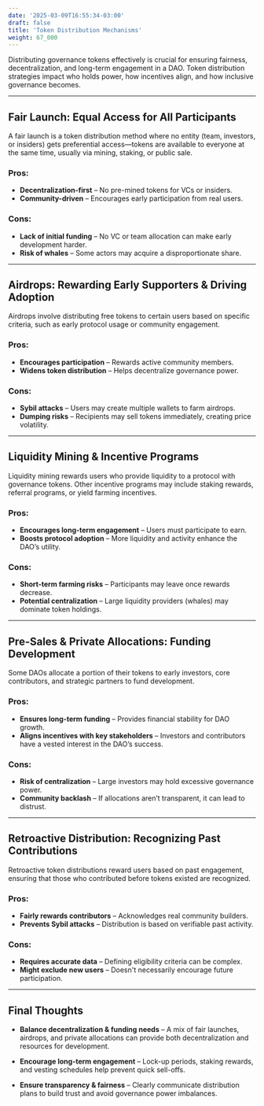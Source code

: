 ```yaml
---
date: '2025-03-09T16:55:34-03:00'
draft: false
title: 'Token Distribution Mechanisms'
weight: 67_000
---
```


Distributing governance tokens effectively is crucial for ensuring fairness, decentralization, and long-term engagement in a DAO. Token distribution strategies impact who holds power, how incentives align, and how inclusive governance becomes.

---

## **Fair Launch: Equal Access for All Participants**  

A fair launch is a token distribution method where no entity (team, investors, or insiders) gets preferential access—tokens are available to everyone at the same time, usually via mining, staking, or public sale.  

### Pros:  
- **Decentralization-first** – No pre-mined tokens for VCs or insiders.  
- **Community-driven** – Encourages early participation from real users.  

### Cons:  
- **Lack of initial funding** – No VC or team allocation can make early development harder.  
- **Risk of whales** – Some actors may acquire a disproportionate share.  

---

## **Airdrops: Rewarding Early Supporters & Driving Adoption**  

Airdrops involve distributing free tokens to certain users based on specific criteria, such as early protocol usage or community engagement.  

### Pros:  
- **Encourages participation** – Rewards active community members.  
- **Widens token distribution** – Helps decentralize governance power.  

### Cons:  
- **Sybil attacks** – Users may create multiple wallets to farm airdrops.  
- **Dumping risks** – Recipients may sell tokens immediately, creating price volatility.  

---

## **Liquidity Mining & Incentive Programs**  

Liquidity mining rewards users who provide liquidity to a protocol with governance tokens. Other incentive programs may include staking rewards, referral programs, or yield farming incentives.  

### Pros:  
- **Encourages long-term engagement** – Users must participate to earn.  
- **Boosts protocol adoption** – More liquidity and activity enhance the DAO’s utility.  

### Cons:  
- **Short-term farming risks** – Participants may leave once rewards decrease.  
- **Potential centralization** – Large liquidity providers (whales) may dominate token holdings.  

---

## **Pre-Sales & Private Allocations: Funding Development**  

Some DAOs allocate a portion of their tokens to early investors, core contributors, and strategic partners to fund development.  

### Pros:  
- **Ensures long-term funding** – Provides financial stability for DAO growth.  
- **Aligns incentives with key stakeholders** – Investors and contributors have a vested interest in the DAO’s success.  

### Cons:  
- **Risk of centralization** – Large investors may hold excessive governance power.  
- **Community backlash** – If allocations aren’t transparent, it can lead to distrust.  

---

## **Retroactive Distribution: Recognizing Past Contributions**  

Retroactive token distributions reward users based on past engagement, ensuring that those who contributed before tokens existed are recognized.  

### Pros:  
- **Fairly rewards contributors** – Acknowledges real community builders.  
- **Prevents Sybil attacks** – Distribution is based on verifiable past activity.  

### Cons:  
- **Requires accurate data** – Defining eligibility criteria can be complex.  
- **Might exclude new users** – Doesn't necessarily encourage future participation.  

---

## **Final Thoughts**  

- **Balance decentralization & funding needs** – A mix of fair launches, airdrops, and private allocations can provide both decentralization and resources for development.  

- **Encourage long-term engagement** – Lock-up periods, staking rewards, and vesting schedules help prevent quick sell-offs.  

- **Ensure transparency & fairness** – Clearly communicate distribution plans to build trust and avoid governance power imbalances.  
